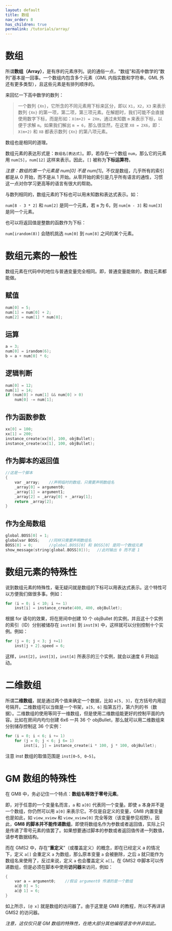 ```yaml
---
layout: default
title: 数组
nav_order: 8
has_children: true
permalink: /tutorials/array/
---
```


# 数组

所谓**数组（Array）**，是有序的元素序列。说的通俗一点，“数组”和高中数学的“数列”基本是一回事。一个数组内包含多个元素（GML 内指实数和字符串，GML 外还有更多类型），且这些元素是有排列顺序的。

来回忆一下高中数学的数列：

> 一个数列 `{Xn}`，它所含的不同元素用下标来区分，即以 `X1`，`X2`，`X3` 来表示数列 `{Xn}` 的第一项，第二项，第三项元素。在解题时，我们可能不会直接使用数字下标，而是形如：`X(m+2) = 2Xm`，通过未知数 `m` 来表示下标，以便于求解 `m`。如果我们解出 `m = 6`，那么很显然，在这里 `X8 = 2X6`，即：`X(m+2)` 和 `X8` 都表示数列 `{Xn}` 的第八项元素。

数组也是相同的道理。

数组元素的表达形式是：`数组名[表达式]`。即，若存在一个数组 `num`，那么它的元素用 `num[5]`，`num[12]` 这样来表示。因此，`[]` 被称为**下标运算符**。

*注意：数组的第一个元素是 num[0] 不是 num[1]*。不仅是数组，几乎所有的索引都是从 0 开始，而不是从 1 开始。从零开始的索引是几乎所有语言的通性，习惯这一点对你学习更高等的语言有很大的帮助。

与数列相同的，数组元素的下标也可以用未知数和表达式表示。如：

`num[8 - 3 * 2]` 和 `num[2]` 是同一个元素，若 `m` 为 6，则 `num[m - 3]` 和 `num[3]` 是同一个元素。

也可以将返回值是整数的函数作为下标：

`num[irandom(8)]` 会随机挑选 `num[0]` 到 `num[8]` 之间的某个元素。

# 数组元素的一般性

数组元素在代码中的地位与普通变量完全相同。即，普通变量能做的，数组元素都能做。

## 赋值

```c
num[0] = 5;
num[1] = num[0] + 2;
num[2] = num[1] * num[0];
```

## 运算

```c
a = 3;
num[0] = irandom(6);
b = a + num[0] * 6;
```

## 逻辑判断

```c
num[0] = 12;
num[1] = 14;
if (num[0] > num[1] && num[0] > 0)
    num[0] -= num[1];
```

## 作为函数参数

```c
xx[0] = 100;
xx[1] = 200;
instance_create(xx[0], 100, objBullet);
instance_create(xx[1], 100, objBullet);
```

## 作为脚本的返回值

```c
//这是一个脚本
{
    var _array;    //声明临时的数组，只需要声明数组名
    _array[0] = argument0;
    _array[1] = argument1;
    _array[2] = _array[0] + _array[1];
    return _array[2];
}
```

## 作为全局数组

```c
global.BOSS[0] = 1;
globalvar BOSS;    //同样只需要声明数组名
BOSS[0] = 0;       //global.BOSS[0] 和 BOSS[0] 是同一个数组元素
show_message(string(global.BOSS[0]));   //此时输出 0 而不是 1
```

# 数组元素的特殊性

说到数组元素的特殊性，毫无疑问就是数组的下标可以用表达式表示。这个特性可以方便我们做很多事。例如：

```c
for (i = 0; i < 10; i += 1)
    inst[i] = instance_create(400, 400, objBullet);
```

根据 for 语句的效果，将在房间中创建 10 个 objBullet 的实例，并且这十个实例的索引（ID）分别被储存在 `inst[0]` 到 `inst[9]` 中，这样就可以分别控制十个实例。例如：

```c
for (j = 0; j < 3; j +=1)
    inst[j + 2].speed = 6;
```

这样，`inst[2]`，`inst[3]`，`inst[4]` 所表示的三个实例，就会以速度 6 开始运动。

# 二维数组

所谓**二维数组**，就是通过两个值来确定一个数据，比如 `a[5, 3]`，在方括号内用逗号隔开。二维数组可以当做是一个书架，`a[5, 6]` 指第五行，第六列的书（数据）。二维数组的使用等同于一维数组，但是使用二维数组能更好的控制平面的内容。比如在房间内均匀创建 6x6 一共 36 个 objBullet，那么就可以用二维数组来分别储存控制这 36 个实例：

```c
for (i = 0; i < 6; i += 1)
    for (j = 0; j < 6; j 6= 1)
        inst[i, j] = instance_create(i * 100, j * 100, objBullet);
```

注意 inst 数组的取值范围是 `inst[0~5, 0~5]`。

# GM 数组的特殊性

在 GM8 中，务必记住一个特点：**数组名等效于零号元素**。

即，对于任意的一个变量名而言，`a` 和 `a[0]` 代表同一个变量。即使 `a` 本身并不是一个数组，你仍然可以用 `a[0]` 来表示它。不仅是自定义的变量，GM8 内置变量也是如此，如 `view_xview` 和 `view_xview[0]` 完全等效（该变量参见视野）。因此，**GM8 的脚本并不能传递数组**，即使将数组名作为参数或者返回值，实际上只是传递了零号元素的值罢了。如果想要通过脚本的参数或者返回值传递一列数值，请参考数据结构。

而在 GMS2 中，存在“**重定义**”（或覆盖定义）的概念，即在已经定义 a 的情况下，定义 `a[]` 会重定义 `a` 为数组，那么原本变量 `a` 会被删除，之后 `a` 就只能作为数组名来使用了，反过来说，定义 `a` 也会覆盖定义 `a[]`。在 GMS2 中脚本可以传递数组，但是必须在脚本中使用**访问器**来访问，例如：

```c
{
    var a = argument0;    //假设 argument0 传递的是一个数组
    a[@ 0] = 5;
    a[@ 1] = 6;
}
```

如上所示，`[@ x]` 就是数组的访问器了。由于这里是 GM8 的教程，所以不再详讲 GMS2 的访问器。

*注意，这仅仅只是 GM 数组的特殊性，在绝大部分其他编程语言中并非如此。*